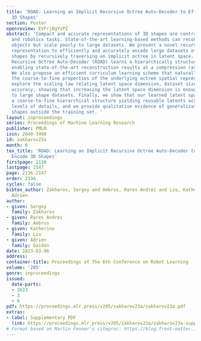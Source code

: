 ```yaml
---
title: 'ROAD: Learning an Implicit Recursive Octree Auto-Decoder to Efficiently Encode
  3D Shapes'
section: Poster
openreview: EVFrjBgYsPZ
abstract: 'Compact and accurate representations of 3D shapes are central to many perception
  and robotics tasks. State-of-the-art learning-based methods can reconstruct single
  objects but scale poorly to large datasets. We present a novel recursive implicit
  representation to efficiently and accurately encode large datasets of complex 3D
  shapes by recursively traversing an implicit octree in latent space. Our implicit
  Recursive Octree Auto-Decoder (ROAD) learns a hierarchically structured latent space
  enabling state-of-the-art reconstruction results at a compression ratio above 99%.
  We also propose an efficient curriculum learning scheme that naturally exploits
  the coarse-to-fine properties of the underlying octree spatial representation. We
  explore the scaling law relating latent space dimension, dataset size, and reconstruction
  accuracy, showing that increasing the latent space dimension is enough to scale
  to large shape datasets. Finally, we show that our learned latent space encodes
  a coarse-to-fine hierarchical structure yielding reusable latents across different
  levels of details, and we provide qualitative evidence of generalization to novel
  shapes outside the training set. '
layout: inproceedings
series: Proceedings of Machine Learning Research
publisher: PMLR
issn: 2640-3498
id: zakharov23a
month: 0
tex_title: 'ROAD: Learning an Implicit Recursive Octree Auto-Decoder to Efficiently
  Encode 3D Shapes'
firstpage: 2136
lastpage: 2147
page: 2136-2147
order: 2136
cycles: false
bibtex_author: Zakharov, Sergey and Ambrus, Rares Andrei and Liu, Katherine and Gaidon,
  Adrien
author:
- given: Sergey
  family: Zakharov
- given: Rares Andrei
  family: Ambrus
- given: Katherine
  family: Liu
- given: Adrien
  family: Gaidon
date: 2023-03-06
address:
container-title: Proceedings of The 6th Conference on Robot Learning
volume: '205'
genre: inproceedings
issued:
  date-parts:
  - 2023
  - 3
  - 6
pdf: https://proceedings.mlr.press/v205/zakharov23a/zakharov23a.pdf
extras:
- label: Supplementary PDF
  link: https://proceedings.mlr.press/v205/zakharov23a/zakharov23a-supp.pdf
# Format based on Martin Fenner's citeproc: https://blog.front-matter.io/posts/citeproc-yaml-for-bibliographies/
---
```

